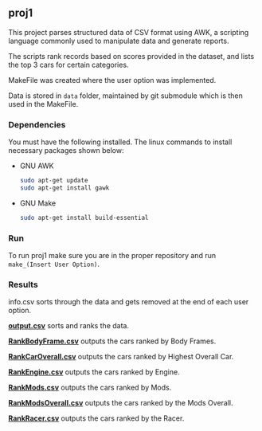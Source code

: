 
## proj1

This project parses structured data of CSV format using AWK, a scripting language commonly used to manipulate data and generate reports.

The scripts rank records based on scores provided in the dataset, and lists the top 3 cars for certain categories.

MakeFile was created  where the user option was implemented.

Data is stored in `data` folder, maintained by git submodule which is then used in the MakeFile.


### Dependencies 

You must have the following installed. The linux commands to install necessary packages shown below:

* GNU AWK
  ```sh
  sudo apt-get update
  sudo apt-get install gawk
  ```
* GNU Make
  ```sh
  sudo apt-get install build-essential
  ```

### Run

To run proj1 make sure you are in the proper repository and run `make_(Insert User Option)`.

### Results
info.csv sorts through the data and gets removed at the end of each user option.

**[output.csv](https://github.com/steven-yanh/cisc3140_lab3/blob/main/proj1/output.csv)** sorts and ranks the data.

**[RankBodyFrame.csv](https://github.com/steven-yanh/cisc3140_lab3/blob/main/proj1/RankBodyFrame.csv)** outputs the cars ranked by Body Frames.

**[RankCarOverall.csv](https://github.com/steven-yanh/cisc3140_lab3/blob/main/proj1/RankCarOverall.csv)** outputs the cars ranked by Highest Overall Car.

**[RankEngine.csv](https://github.com/steven-yanh/cisc3140_lab3/blob/main/proj1/RankEngine.csv)** outputs the cars ranked by Engine.

**[RankMods.csv](https://github.com/steven-yanh/cisc3140_lab3/blob/main/proj1/RankMods.csv)** outputs the cars ranked by Mods.

**[RankModsOverall.csv](https://github.com/steven-yanh/cisc3140_lab3/blob/main/proj1/RankModsOverall.csv)** outputs the cars ranked by the Mods Overall.

**[RankRacer.csv](https://github.com/steven-yanh/cisc3140_lab3/blob/main/proj1/RankRacer.csv)** outputs the cars ranked by the Racer.
